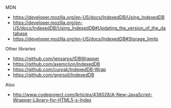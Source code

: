 MDN
* https://developer.mozilla.org/en-US/docs/IndexedDB/Using_IndexedDB
* https://developer.mozilla.org/en-US/docs/IndexedDB/Using_IndexedDB#Updating_the_version_of_the_database
* https://developer.mozilla.org/en-US/docs/IndexedDB#Storage_limits

Other libraries
* https://github.com/jensarps/IDBWrapper
* https://github.com/axemclion/IndexedDB
* https://github.com/curosk/IndexedDB-Wrap
* https://github.com/grgrssll/IndexedDB

Also
* http://www.codeproject.com/Articles/438028/A-New-JavaScript-Wrapper-Library-for-HTML5-s-Index